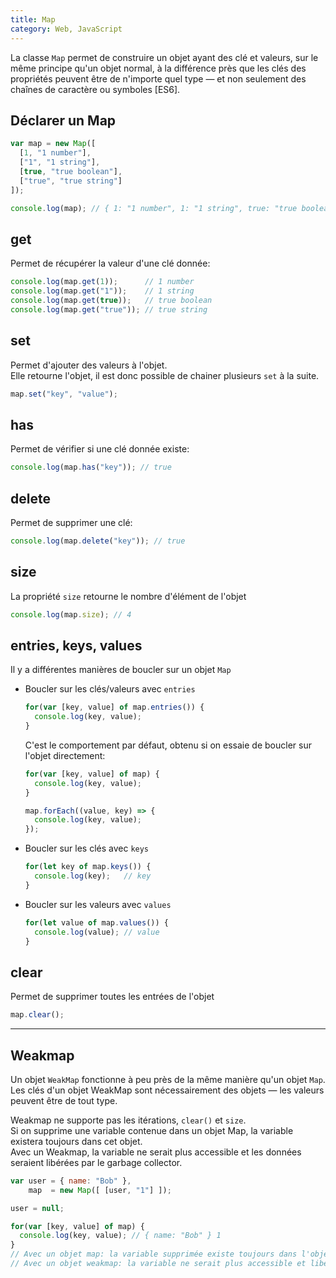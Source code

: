 ```yaml
---
title: Map
category: Web, JavaScript
---
```


La classe `Map` permet de construire un objet ayant des clé et valeurs, sur le même principe qu'un objet normal, à la différence près que les clés des propriétés peuvent être de n'importe quel type — et non seulement des chaînes de caractère ou symboles [ES6].

## Déclarer un Map

``` js
var map = new Map([
  [1, "1 number"],
  ["1", "1 string"],
  [true, "true boolean"],
  ["true", "true string"]
]);

console.log(map); // { 1: "1 number", 1: "1 string", true: "true boolean", true: "true string" }

```

## get

Permet de récupérer la valeur d'une clé donnée:

``` js
console.log(map.get(1));      // 1 number
console.log(map.get("1"));    // 1 string
console.log(map.get(true));   // true boolean
console.log(map.get("true")); // true string
```

## set

Permet d'ajouter des valeurs à l'objet.  
Elle retourne l'objet, il est donc possible de chainer plusieurs `set` à la suite.

``` js
map.set("key", "value");
```

## has

Permet de vérifier si une clé donnée existe:

``` js
console.log(map.has("key")); // true
```

## delete

Permet de supprimer une clé:

``` js
console.log(map.delete("key")); // true
```

## size

La propriété `size` retourne le nombre d'élément de l'objet

``` js
console.log(map.size); // 4
```

## entries, keys, values

Il y a différentes manières de boucler sur un objet `Map`

* Boucler sur les clés/valeurs avec `entries`

  ``` js
  for(var [key, value] of map.entries()) {
    console.log(key, value);
  }
  ```

  C'est le comportement par défaut, obtenu si on essaie de boucler sur l'objet directement:

  ``` js
  for(var [key, value] of map) {
    console.log(key, value);
  }
  ```

  ``` js
  map.forEach((value, key) => {
    console.log(key, value);
  });
  ```
* Boucler sur les clés avec `keys`

  ``` js
  for(let key of map.keys()) {
    console.log(key);   // key
  }
  ```

* Boucler sur les valeurs avec `values`

  ``` js
  for(let value of map.values()) {
    console.log(value); // value
  }
  ```

## clear

Permet de supprimer toutes les entrées de l'objet

```js
map.clear();
```

---

## Weakmap

Un objet `WeakMap` fonctionne à peu près de la même manière qu'un objet `Map`.  
Les clés d'un objet WeakMap sont nécessairement des objets — les valeurs peuvent être de tout type.

Weakmap ne supporte pas les itérations, `clear()` et `size`.  
Si on supprime une variable contenue dans un objet Map, la variable existera toujours dans cet objet.  
Avec un Weakmap, la variable ne serait plus accessible et les données seraient libérées par le garbage collector.

``` js
var user = { name: "Bob" },
    map  = new Map([ [user, "1"] ]);

user = null;

for(var [key, value] of map) {
  console.log(key, value); // { name: "Bob" } 1
}
// Avec un objet map: la variable supprimée existe toujours dans l'objet
// Avec un objet weakmap: la variable ne serait plus accessible et libérée de la mémoire
```